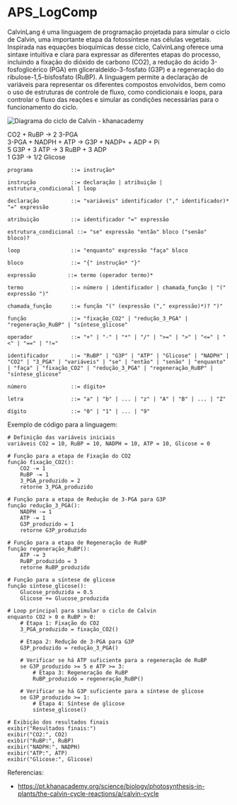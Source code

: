 # APS_LogComp

CalvinLang é uma linguagem de programação projetada para simular o ciclo de Calvin, uma importante etapa da fotossíntese nas células vegetais. Inspirada nas equações bioquímicas desse ciclo, CalvinLang oferece uma sintaxe intuitiva e clara para expressar as diferentes etapas do processo, incluindo a fixação do dióxido de carbono (CO2), a redução do ácido 3-fosfoglicérico (PGA) em gliceraldeído-3-fosfato (G3P) e a regeneração do ribulose-1,5-bisfosfato (RuBP). A linguagem permite a declaração de variáveis para representar os diferentes compostos envolvidos, bem como o uso de estruturas de controle de fluxo, como condicionais e loops, para controlar o fluxo das reações e simular as condições necessárias para o funcionamento do ciclo.

![Diagrama do ciclo de Calvin - khanacademy](https://cdn.kastatic.org/ka-perseus-images/4c9fbc7e4f158fd4bf3e1114e9a7ebe47d08f020.png)

CO2 + RuBP -> 2 3-PGA <br>
3-PGA + NADPH + ATP -> G3P + NADP+ + ADP + Pi <br>
5 G3P + 3 ATP -> 3 RuBP + 3 ADP <br>
1 G3P -> 1/2 Glicose <br>

```
programa            ::= instrução*

instrução           ::= declaração | atribuição | estrutura_condicional | loop

declaração          ::= "variáveis" identificador ("," identificador)* "=" expressão

atribuição          ::= identificador "=" expressão

estrutura_condicional ::= "se" expressão "então" bloco ("senão" bloco)?

loop                ::= "enquanto" expressão "faça" bloco

bloco               ::= "{" instrução* "}"

expressão          ::= termo (operador termo)*

termo               ::= número | identificador | chamada_função | "(" expressão ")"

chamada_função      ::= função "(" (expressão ("," expressão)*)? ")"

função              ::= "fixação_CO2" | "redução_3_PGA" | "regeneração_RuBP" | "síntese_glicose"

operador            ::= "+" | "-" | "*" | "/" | ">=" | ">" | "<=" | "<" | "==" | "!="

identificador       ::= "RuBP" | "G3P" | "ATP" | "Glicose" | "NADPH" | "CO2" | "3_PGA" | "variáveis" | "se" | "então" | "senão" | "enquanto" | "faça" | "fixação_CO2" | "redução_3_PGA" | "regeneração_RuBP" | "síntese_glicose"

número              ::= dígito+

letra               ::= "a" | "b" | ... | "z" | "A" | "B" | ... | "Z"

dígito              ::= "0" | "1" | ... | "9"
```

Exemplo de código para a linguagem:

```
# Definição das variáveis iniciais
variáveis CO2 = 10, RuBP = 10, NADPH = 10, ATP = 10, Glicose = 0

# Função para a etapa de Fixação do CO2
função fixação_CO2():
    CO2 -= 1
    RuBP -= 1
    3_PGA_produzido = 2
    retorne 3_PGA_produzido

# Função para a etapa de Redução de 3-PGA para G3P
função redução_3_PGA():
    NADPH -= 1
    ATP -= 1
    G3P_produzido = 1
    retorne G3P_produzido

# Função para a etapa de Regeneração de RuBP
função regeneração_RuBP():
    ATP -= 3
    RuBP_produzido = 3
    retorne RuBP_produzido

# Função para a síntese de glicose
função síntese_glicose():
    Glucose_produzida = 0.5
    Glicose += Glucose_produzida

# Loop principal para simular o ciclo de Calvin
enquanto CO2 > 0 e RuBP > 0:
    # Etapa 1: Fixação do CO2
    3_PGA_produzido = fixação_CO2()
    
    # Etapa 2: Redução de 3-PGA para G3P
    G3P_produzido = redução_3_PGA()
    
    # Verificar se há ATP suficiente para a regeneração de RuBP
    se G3P_produzido >= 5 e ATP >= 3:
        # Etapa 3: Regeneração de RuBP
        RuBP_produzido = regeneração_RuBP()
    
    # Verificar se há G3P suficiente para a síntese de glicose
    se G3P_produzido >= 1:
        # Etapa 4: Síntese de glicose
        síntese_glicose()

# Exibição dos resultados finais
exibir("Resultados finais:")
exibir("CO2:", CO2)
exibir("RuBP:", RuBP)
exibir("NADPH:", NADPH)
exibir("ATP:", ATP)
exibir("Glicose:", Glicose)
```

Referencias:

- https://pt.khanacademy.org/science/biology/photosynthesis-in-plants/the-calvin-cycle-reactions/a/calvin-cycle